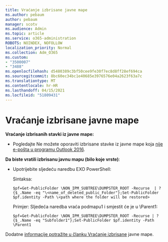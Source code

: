 ```yaml
---
title: Vraćanje izbrisane javne mape
ms.author: pebaum
author: pebaum
manager: scotv
ms.audience: Admin
ms.topic: article
ms.service: o365-administration
ROBOTS: NOINDEX, NOFOLLOW
localization_priority: Normal
ms.collection: Adm_O365
ms.custom:
- "3500007"
- "3488"
ms.openlocfilehash: d5480389c3bf50cee9fe30f7ec8d8ff28ef694ca
ms.sourcegitcommit: 8bc60ec34bc1e40685e3976576e04a2623f63a7c
ms.translationtype: MT
ms.contentlocale: hr-HR
ms.lasthandoff: 04/15/2021
ms.locfileid: "51809431"
---
```

# <a name="restore-a-deleted-public-folder"></a>Vraćanje izbrisane javne mape

**Vraćanje izbrisanih stavki iz javne mape:**

- Pogledajte Ne možete oporaviti izbrisane stavke iz javne mape koja [nije e-pošta u programu Outlook 2016](https://aka.ms/pfrec).
 
**Da biste vratili izbrisanu javnu mapu (bilo koje vrste)**: 

- Upotrijebite sljedeću naredbu EXO PowerShell:

    Sintaksa:

     `$pf=Get-PublicFolder \NON_IPM_SUBTREE\DUMPSTER_ROOT -Recurse  | ?{$_.Name -eq "\<name_of_deleted_public_Folder"};Set-PublicFolder $pf.identity -Path \<path where the folder will be restored>`

    Primjer: Sljedeća naredba vraća podmapu1 i smjestit će je u \Parent1:

    `$pf=Get-PublicFolder \NON_IPM_SUBTREE\DUMPSTER_ROOT -Recurse | ?{$_.Name -eq "Subfolder1"};Set-PublicFolder $pf.identity -Path \Parent1`

Dodatne [informacije potražite u članku Vraćanje izbrisane](https://docs.microsoft.com/exchange/collaboration-exo/public-folders/restore-deleted-public-folder) javne mape.
